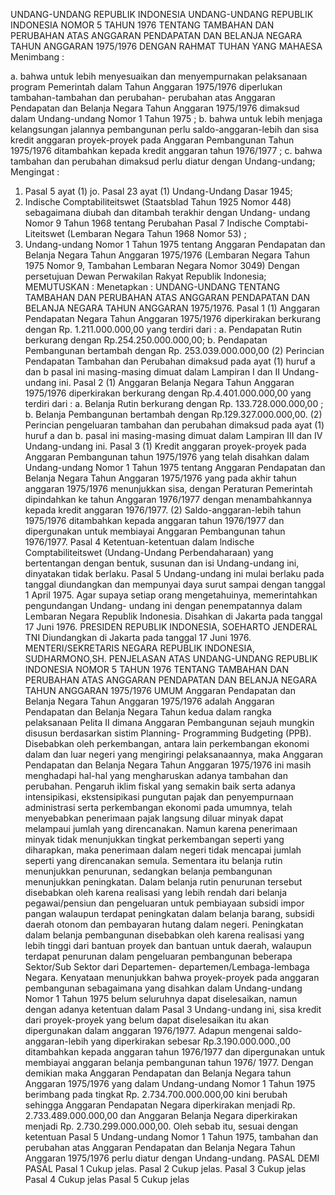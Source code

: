  UNDANG-UNDANG REPUBLIK INDONESIA UNDANG-UNDANG REPUBLIK INDONESIA NOMOR 5 TAHUN 1976 TENTANG TAMBAHAN DAN PERUBAHAN ATAS ANGGARAN PENDAPATAN DAN BELANJA NEGARA TAHUN ANGGARAN 1975/1976
DENGAN RAHMAT TUHAN YANG MAHAESA
Menimbang :

a. bahwa untuk lebih menyesuaikan dan menyempurnakan pelaksanaan program Pemerintah dalam Tahun Anggaran 1975/1976 diperlukan tambahan-tambahan dan perubahan- perubahan atas Anggaran Pendapatan dan Belanja Negara Tahun Anggaran 1975/1976 dimaksud dalam Undang-undang Nomor 1 Tahun 1975 ;
b. bahwa untuk lebih menjaga kelangsungan jalannya pembangunan perlu saldo-anggaran-lebih dan sisa kredit anggaran proyek-proyek pada Anggaran Pembangunan Tahun 1975/1976 ditambahkan kepada kredit anggaran tahun 1976/1977 ;
c. bahwa tambahan dan perubahan dimaksud perlu diatur dengan Undang-undang;
Mengingat :

1. Pasal 5 ayat (1) jo. Pasal 23 ayat (1) Undang-Undang Dasar 1945;
2. Indische Comptabiliteitswet (Staatsblad Tahun 1925 Nomor 448) sebagaimana diubah dan ditambah terakhir dengan Undang- undang Nomor 9 Tahun 1968 tentang Perubahan Pasal 7 Indische Comptabi-Liteitswet (Lembaran Negara Tahun 1968 Nomor 53) ;
3. Undang-undang Nomor 1 Tahun 1975 tentang Anggaran Pendapatan dan Belanja Negara Tahun Anggaran 1975/1976 (Lembaran Negara Tahun 1975 Nomor 9, Tambahan Lembaran Negara Nomor 3049) Dengan persetujuan Dewan Perwakilan Rakyat Republik Indonesia;
MEMUTUSKAN :
 Menetapkan : UNDANG-UNDANG TENTANG TAMBAHAN DAN PERUBAHAN ATAS ANGGARAN PENDAPATAN DAN BELANJA NEGARA TAHUN ANGGARAN 1975/1976.
Pasal 1
(1) Anggaran Pendapatan Negara Tahun Anggaran 1975/1976 diperkirakan berkurang dengan Rp. 1.211.000.000,00 yang terdiri dari :
a. Pendapatan Rutin berkurang dengan Rp.254.250.000.000,00;
b. Pendapatan Pembangunan bertambah dengan Rp. 253.039.000.000,00 (2) Perincian Pendapatan Tambahan dan Perubahan dimaksud pada ayat (1) huruf a dan b pasal ini masing-masing dimuat dalam Lampiran I dan II Undang-undang ini.
Pasal 2
(1) Anggaran Belanja Negara Tahun Anggaran 1975/1976 diperkirakan berkurang dengan Rp.4.401.000.000,00 yang terdiri dari :
a. Belanja Rutin berkurang dengan Rp. 133.728.000.000,00 ;
b. Belanja Pembangunan bertambah dengan Rp.129.327.000.000,00.
(2) Perincian pengeluaran tambahan dan perubahan dimaksud pada ayat (1) huruf a dan b. pasal ini masing-masing dimuat dalam Lampiran III dan IV Undang-undang ini.
Pasal 3
(1) Kredit anggaran proyek-proyek pada Anggaran Pembangunan tahun 1975/1976 yang telah disahkan dalam Undang-undang Nomor 1 Tahun 1975 tentang Anggaran Pendapatan dan Belanja Negara Tahun Anggaran 1975/1976 yang pada akhir tahun anggaran 1975/1976 menunjukkan sisa, dengan Peraturan Pemerintah dipindahkan ke tahun Anggaran 1976/1977 dengan menambahkannya kepada kredit anggaran 1976/1977.
(2) Saldo-anggaran-lebih tahun 1975/1976 ditambahkan kepada anggaran tahun 1976/1977 dan dipergunakan untuk membiayai Anggaran Pembangunan tahun 1976/1977.
Pasal 4
Ketentuan-ketentuan dalam lndische Comptabiliteitswet (Undang-Undang Perbendaharaan) yang bertentangan dengan bentuk, susunan dan isi Undang-undang ini, dinyatakan tidak berlaku.
Pasal 5
Undang-undang ini mulai berlaku pada tanggal diundangkan dan mempunyai daya surut sampai dengan tanggal 1 April 1975. Agar supaya setiap orang mengetahuinya, memerintahkan pengundangan Undang- undang ini dengan penempatannya dalam Lembaran Negara Republik Indonesia. Disahkan di Jakarta pada tanggal 17 Juni 1976. PRESIDEN REPUBLIK INDONESIA, SOEHARTO JENDERAL TNI Diundangkan di Jakarta pada tanggal 17 Juni 1976. MENTERI/SEKRETARIS NEGARA REPUBLIK INDONESIA, SUDHARMONO,SH. PENJELASAN ATAS UNDANG-UNDANG REPUBLIK INDONESIA NOMOR 5 TAHUN 1976 TENTANG TAMBAHAN DAN PERUBAHAN ATAS ANGGARAN PENDAPATAN DAN BELANJA NEGARA TAHUN ANGGARAN 1975/1976 UMUM Anggaran Pendapatan dan Belanja Negara Tahun Anggaran 1975/1976 adalah Anggaran Pendapatan dan Belanja Negara Tahun kedua dalam rangka pelaksanaan Pelita II dimana Anggaran Pembangunan sejauh mungkin disusun berdasarkan sistim Planning- Programming Budgeting (PPB). Disebabkan oleh perkembangan, antara lain perkembangan ekonomi dalam dan luar negeri yang mengiringi pelaksanaannya, maka Anggaran Pendapatan dan Belanja Negara Tahun Anggaran 1975/1976 ini masih menghadapi hal-hal yang mengharuskan adanya tambahan dan perubahan. Pengaruh iklim fiskal yang semakin baik serta adanya intensipikasi, ekstensipikasi pungutan pajak dan penyempurnaan administrasi serta perkembangan ekonomi pada umumnya, telah menyebabkan penerimaan pajak langsung diluar minyak dapat melampaui jumlah yang direncanakan. Namun karena penerimaan minyak tidak menunjukkan tingkat perkembangan seperti yang diharapkan, maka penerimaan dalam negeri tidak mencapai jumlah seperti yang direncanakan semula. Sementara itu belanja rutin menunjukkan penurunan, sedangkan belanja pembangunan menunjukkan peningkatan. Dalam belanja rutin penurunan tersebut disebabkan oleh karena realisasi yang lebih rendah dari belanja pegawai/pensiun dan pengeluaran untuk pembiayaan subsidi impor pangan walaupun terdapat peningkatan dalam belanja barang, subsidi daerah otonom dan pembayaran hutang dalam negeri. Peningkatan dalam belanja pembangunan disebabkan oleh karena realisasi yang lebih tinggi dari bantuan proyek dan bantuan untuk daerah, walaupun terdapat penurunan dalam pengeluaran pembangunan beberapa Sektor/Sub Sektor dari Departemen- departemen/Lembaga-lembaga Negara. Kenyataan menunjukkan bahwa proyek-proyek pada anggaran pembangunan sebagaimana yang disahkan dalam Undang-undang Nomor 1 Tahun 1975 belum seluruhnya dapat diselesaikan, namun dengan adanya ketentuan dalam Pasal 3 Undang-undang ini, sisa kredit dari proyek-proyek yang belum dapat diselesaikan itu akan dipergunakan dalam anggaran 1976/1977. Adapun mengenai saldo-anggaran-lebih yang diperkirakan sebesar Rp.3.190.000.000.,00 ditambahkan kepada anggaran tahun 1976/1977 dan dipergunakan untuk membiayai anggaran belanja pembangunan tahun 1976/ 1977. Dengan demikian maka Anggaran Pendapatan dan Belanja Negara tahun Anggaran 1975/1976 yang dalam Undang-undang Nomor 1 Tahun 1975 berimbang pada tingkat Rp. 2.734.700.000.000,00 kini berubah sehingga Anggaran Pendapatan Negara diperkirakan menjadi Rp. 2.733.489.000.000,00 dan Anggaran Belanja Negara diperkirakan menjadi Rp. 2.730.299.000.000,00. Oleh sebab itu, sesuai dengan ketentuan Pasal 5 Undang-undang Nomor 1 Tahun 1975, tambahan dan perubahan atas Anggaran Pendapatan dan Belanja Negara Tahun Anggaran 1975/1976 perlu diatur dengan Undang-undang. PASAL DEMI PASAL
Pasal 1
Cukup jelas.
Pasal 2
Cukup jelas.
Pasal 3
Cukup jelas
Pasal 4
Cukup jelas
Pasal 5
Cukup jelas